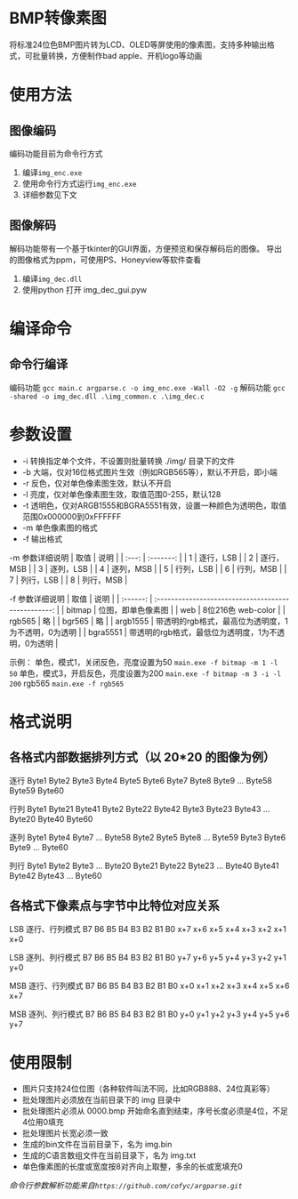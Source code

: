 # BMP转像素图
将标准24位色BMP图片转为LCD、OLED等屏使用的像素图，支持多种输出格式，可批量转换，方便制作bad apple、开机logo等动画

# 使用方法

## 图像编码
编码功能目前为命令行方式
1. 编译`img_enc.exe`
2. 使用命令行方式运行`img_enc.exe`
3. 详细参数见下文
   
## 图像解码
解码功能带有一个基于tkinter的GUI界面，方便预览和保存解码后的图像。
导出的图像格式为ppm，可使用PS、Honeyview等软件查看
1. 编译`img_dec.dll`
2. 使用python 打开 img_dec_gui.pyw

# 编译命令
## 命令行编译
编码功能
`gcc main.c argparse.c -o img_enc.exe -Wall -O2 -g`
解码功能
`gcc -shared -o img_dec.dll .\img_common.c .\img_dec.c`

# 参数设置
* -i 转换指定单个文件，不设置则批量转换 ./img/ 目录下的文件
* -b 大端，仅对16位格式图片生效（例如RGB565等），默认不开启，即小端
* -r 反色，仅对单色像素图生效，默认不开启
* -l 亮度，仅对单色像素图生效，取值范围0-255，默认128
* -t 透明色，仅对ARGB1555和BGRA5551有效，设置一种颜色为透明色，取值范围0x000000到0xFFFFFF
* -m 单色像素图的格式
* -f 输出格式

-m 参数详细说明
| 取值  |   说明    |
| :---: | :-------: |
|   1   | 逐行，LSB |
|   2   | 逐行，MSB |
|   3   | 逐列，LSB |
|   4   | 逐列，MSB |
|   5   | 行列，LSB |
|   6   | 行列，MSB |
|   7   | 列行，LSB |
|   8   | 列行，MSB |

-f 参数详细说明
|   取值   |                        说明                         |
| :------: | :-------------------------------------------------: |
|  bitmap  |                 位图，即单色像素图                  |
|   web    |                 8位216色 web-color                  |
|  rgb565  |                         略                          |
|  bgr565  |                         略                          |
| argb1555 | 带透明的rgb格式，最高位为透明度，1为不透明，0为透明 |
| bgra5551 | 带透明的rgb格式，最低位为透明度，1为不透明，0为透明 |

示例：
单色，模式1，关闭反色，亮度设置为50 `main.exe -f bitmap -m 1 -l 50`
单色，模式3，开启反色，亮度设置为200 `main.exe -f bitmap -m 3 -i -l 200`
rgb565 `main.exe -f rgb565`

# 格式说明

## 各格式内部数据排列方式（以 20*20 的图像为例）
逐行
Byte1    Byte2    Byte3
Byte4    Byte5    Byte6
Byte7    Byte8    Byte9
...
Byte58   Byte59   Byte60

行列
Byte1    Byte21    Byte41
Byte2    Byte22    Byte42
Byte3    Byte23    Byte43
...
Byte20   Byte40    Byte60

逐列
Byte1    Byte4    Byte7  ...  Byte58
Byte2    Byte5    Byte8  ...  Byte59
Byte3    Byte6    Byte9  ...  Byte60

列行
Byte1    Byte2    Byte3   ...  Byte20
Byte21   Byte22   Byte23  ...  Byte40
Byte41   Byte42   Byte43  ...  Byte60

## 各格式下像素点与字节中比特位对应关系
LSB 逐行、行列模式
B7  B6  B5  B4  B3  B2  B1  B0
x+7 x+6 x+5 x+4 x+3 x+2 x+1 x+0

LSB 逐列、列行模式
B7  B6  B5  B4  B3  B2  B1  B0
y+7 y+6 y+5 y+4 y+3 y+2 y+1 y+0

MSB 逐行、行列模式
B7  B6  B5  B4  B3  B2  B1  B0
x+0 x+1 x+2 x+3 x+4 x+5 x+6 x+7

MSB 逐列、列行模式
B7  B6  B5  B4  B3  B2  B1  B0
y+0 y+1 y+2 y+3 y+4 y+5 y+6 y+7

# 使用限制
* 图片只支持24位位图（各种软件叫法不同，比如RGB888、24位真彩等）
* 批处理图片必须放在当前目录下的 img 目录中
* 批处理图片必须从 0000.bmp 开始命名直到结束，序号长度必须是4位，不足4位用0填充
* 批处理图片长宽必须一致
* 生成的bin文件在当前目录下，名为 img.bin
* 生成的C语言数组文件在当前目录下，名为 img.txt
* 单色像素图的长度或宽度按8对齐向上取整，多余的长或宽填充0

*命令行参数解析功能来自`https://github.com/cofyc/argparse.git`*
